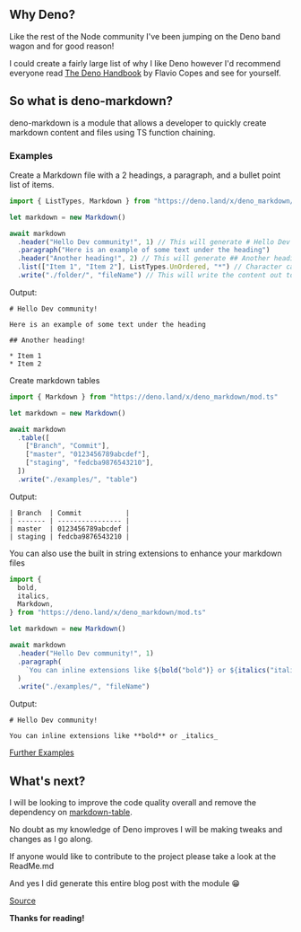 ## Why Deno?

Like the rest of the Node community I've been jumping on the Deno band wagon and
for good reason!

I could create a fairly large list of why I like Deno however I'd recommend
everyone read [The Deno Handbook](https://flaviocopes.com/deno/) by Flavio Copes
and see for yourself.

## So what is deno-markdown?

deno-markdown is a module that allows a developer to quickly create markdown
content and files using TS function chaining.

### Examples

Create a Markdown file with a 2 headings, a paragraph, and a bullet point list
of items.

```typescript
import { ListTypes, Markdown } from "https://deno.land/x/deno_markdown/mod.ts"

let markdown = new Markdown()

await markdown
  .header("Hello Dev community!", 1) // This will generate # Hello Dev community!
  .paragraph("Here is an example of some text under the heading")
  .header("Another heading!", 2) // This will generate ## Another heading!
  .list(["Item 1", "Item 2"], ListTypes.UnOrdered, "*") // Character can be set to *, -, or +
  .write("./folder/", "fileName") // This will write the content out to ./folder/fileName.md
```

Output:

```
# Hello Dev community!

Here is an example of some text under the heading

## Another heading!

* Item 1
* Item 2
```

Create markdown tables

```typescript
import { Markdown } from "https://deno.land/x/deno_markdown/mod.ts"

let markdown = new Markdown()

await markdown
  .table([
    ["Branch", "Commit"],
    ["master", "0123456789abcdef"],
    ["staging", "fedcba9876543210"],
  ])
  .write("./examples/", "table")
```

Output:

```
| Branch  | Commit           |
| ------- | ---------------- |
| master  | 0123456789abcdef |
| staging | fedcba9876543210 |
```

You can also use the built in string extensions to enhance your markdown files

```typescript
import {
  bold,
  italics,
  Markdown,
} from "https://deno.land/x/deno_markdown/mod.ts"

let markdown = new Markdown()

await markdown
  .header("Hello Dev community!", 1)
  .paragraph(
    `You can inline extensions like ${bold("bold")} or ${italics("italics")}`,
  )
  .write("./examples/", "fileName")
```

Output:

```
# Hello Dev community!

You can inline extensions like **bold** or _italics_
```

[Further Examples](https://github.com/JasonHughes94/deno-markdown/tree/master/examples)

## What's next?

I will be looking to improve the code quality overall and remove the dependency
on [markdown-table](https://github.com/wooorm/markdown-table).

No doubt as my knowledge of Deno improves I will be making tweaks and changes as
I go along.

If anyone would like to contribute to the project please take a look at the
ReadMe.md

And yes I did generate this entire blog post with the module 😁

[Source](https://github.com/JasonHughes94/deno-markdown/blob/master/examples/dev_blogPost.ts)

**Thanks for reading!**
